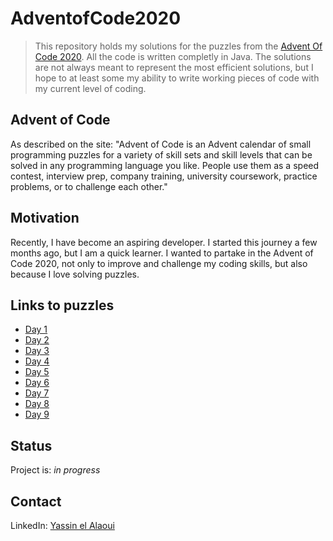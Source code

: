 # AdventofCode2020
> This repository holds my solutions for the puzzles from the [Advent Of Code 2020](https://adventofcode.com/). All the code is written completly in Java. 
The solutions are not always meant to represent the most efficient solutions, but I hope to at least some my ability to write working pieces of code with my current level of coding.

## Advent of Code
As described on the site: "Advent of Code is an Advent calendar of small programming puzzles for a variety of skill sets and skill levels that can be solved in any programming language you like. People use them as a speed contest, interview prep, company training, university coursework, practice problems, or to challenge each other."

## Motivation
Recently, I have become an aspiring developer. I started this journey a few months ago, but I am a quick learner. I wanted to partake in the Advent of Code 2020, not only to improve and challenge my coding skills, but also because I love solving puzzles.  

## Links to puzzles
* [Day 1](https://adventofcode.com/2020/day/1)
* [Day 2](https://adventofcode.com/2020/day/2)
* [Day 3](https://adventofcode.com/2020/day/3)
* [Day 4](https://adventofcode.com/2020/day/4)
* [Day 5](https://adventofcode.com/2020/day/5)
* [Day 6](https://adventofcode.com/2020/day/6)
* [Day 7](https://adventofcode.com/2020/day/7)
* [Day 8](https://adventofcode.com/2020/day/8)
* [Day 9](https://adventofcode.com/2020/day/9)

## Status
Project is: _in progress_ 

## Contact
LinkedIn: [Yassin el Alaoui](https://www.linkedin.com/in/yassin-el-alaoui/)
